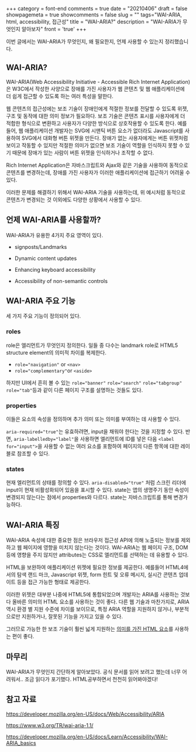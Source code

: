 +++
category = font-end
comments = true
date = "20210406"
draft = false
showpagemeta = true
showcomments = false
slug = ""
tags="WAI-ARIA, html, accessibility, 접근성"
title = "WAI-ARIA?"
description = "WAI-ARIA가 무엇인지 알아보자"
front = 'true'
+++

이번 글에서는 WAI-ARIA가 무엇인지, 왜 필요한지, 언제 사용할 수 있는지 정리했습니다.

## WAI-ARIA?

WAI-ARIA(Web Accessibility Initiative - Accessible Rich Internet Application)은 W3C에서 작성한 사양으로 장애를 가진 사용자가 웹 콘텐츠 및 웹 애플리케이션에 더 쉽게 접근할 수 있도록 하는 여러 특성을 말한다.

웹 콘텐츠의 접근성에는 보조 기술이 장애인에게 적절한 정보를 전달할 수 있도록 위젯, 구조 및 동작에 대한 의미 정보가 필요하다.
보조 기술은 콘텐츠 표시를 사용자에게 더 적합한 형식으로 변환하고 사용자가 다양한 방식으로 상호작용할 수 있도록 한다.
예를 들어, 웹 애플리케이션 개발자는 SVG에 시맨틱 버튼 요소가 없더라도 Javascript를 사용하여 SVG에서 대화형 버튼 위젯을 만든다. 장애가 없는 사용자에게는 버튼 위젯처럼 보이고 작동할 수 있지만 적절한 의미가 없으면 보조 기술이 역할을 인식하지 못할 수 있기 때문에 장애가 있는 사람이 버튼 위젯을 인식하거나 조작할 수 없다.

Rich Internet Application은 자바스크립트와 Ajax와 같은 기술을 사용하여 동적으로 콘텐츠를 변경하는데, 장애를 가진 사용자가 이러한 애플리케이션에 접근하기 어려울 수 있다.

이러한 문제를 해결하기 위해서 WAI-ARIA 기술을 사용하는데, 위 예시처럼 동적으로 콘텐츠가 변경되는 것 이외에도 다양한 상황에서 사용할 수 있다.

## 언제 WAI-ARIA를 사용할까?

WAI-ARIA가 유용한 4가지 주요 영역이 있다.

- signposts/Landmarks

- Dynamic content updates

- Enhancing keyboard accessibility

- Accessibility of non-semantic controls

## WAI-ARIA 주요 기능

세 가지 주요 기능이 정의되어 있다.

### roles

role은 엘리먼트가 무엇인지 정의한다. 일들 중 다수는 landmark role로 HTML5 structure element의 의미적 차이를 복제한다.

- `role="navigation"` or `<nav>`
- `role="complementary"`or `<aside>`

하지만 UI에서 흔히 볼 수 있는 `role="banner"` `role="search"` `role="tabgroup"` `role="tab"`등과 같이 다른 페이지 구조를 설명하는 것들도 있다.

### properties

이들은 요소의 속성을 정의하며 추가 의미 또는 의미를 부여하는 데 사용할 수 있다.

`aria-required="true"`는 유효하려면, input을 채워야 한다는 것을 지정할 수 있다.
반면, `aria-labelledby="label"`을 사용하면 엘리먼트에 ID를 넣은 다음 `<label for="input">`을 사용할 수 없는 여러 요소를 포함하여 페이지의 다른 항목에 대한 레이블로 참조할 수 있다.

### states

현재 엘리먼트의 상태를 정의할 수 있다.
`aria-disabled="true"` 처럼 스크린 리더에 input이 현재 비활성화되어 있음을 표시할 수 있다. state는 앱의 생명주기 동안 속성이 변경되지 않는다는 점에서 properties와 다르다. state는 자바스크립트를 통해 변경가능하다.

## WAI-ARIA 특징

WAI-ARIA 속성에 대한 중요한 점은 브라우저 접근성 API에 의해 노출되는 정보를 제외하고 웹 페이지에 영향을 미치지 않는다는 것이다.
WAI-ARIA는 웹 페이지 구조, DOM등에 영향을 주지 않지만 attributes는 CSS로 엘리먼트를 선택하는 데 유용할 수 있다.

HTML을 보완하여 애플리케이션 위젯에 필요한 정보를 제공한다. 예를들어 HTML4에서의 탐색 랜드 마크, Javascript 위젯, form 힌트 및 오류 메시지, 실시간 콘텐츠 업데이트 등을 접근 가능한 형태로 제공한다.

이러한 위젯은 대부분 나중에 HTML5에 통합되었으며 개발자는 ARIA를 사용하는 것보다 올바른 의미의 HTML 요소를 사용하는 것이 좋다.
다른 웹 기술과 마찬가지로, ARIA 역시 환경 별 지원 수준에 차이를 보이므로, 특정 ARIA 역할을 지원하지 않거나, 부분적으로만 지원하거나, 잘못된 기능을 가지고 있을 수 있다.

그러므로 가능한 한 보조 기술이 훨씬 넓게 지원하는 [의미를 가진 HTML 요소](https://developer.mozilla.org/ko/docs/Learn/Accessibility/HTML)를 사용하는 편이 좋다.

## 마무리

WAI-ARIA가 무엇인지 간단하게 알아보았다. 공식 문서를 읽어 보려고 했는데 너무 어려워서.. 조금 읽다가 포기했다. HTML공부하면서 천천히 읽어봐야겠다!

## 참고 자료

https://developer.mozilla.org/en-US/docs/Web/Accessibility/ARIA

https://www.w3.org/TR/wai-aria-1.1/

https://developer.mozilla.org/en-US/docs/Learn/Accessibility/WAI-ARIA_basics
